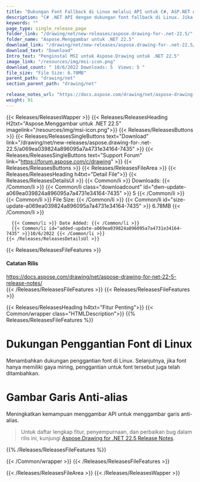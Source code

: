 ```yaml
---
title: "Dukungan Font Fallback di Linux melalui API untuk C#, ASP.NET Apps"
description: "C# .NET API dengan dukungan font fallback di Linux. Jika font hanya memiliki gaya miring, penggantian untuk font tersebut juga tersedia. Kemampuan untuk menggambar garis anti-alias."
keywords: ""
page_type: single_release_page
folder_link: "/drawing/net/new-releases/aspose.drawing-for-.net-22.5/"
folder_name: "Aspose.Menggambar untuk .NET 22.5"
download_link: "/drawing/net/new-releases/aspose.drawing-for-.net-22.5/a069ea039824a896095a7a4731e34164-7435"
download_text: "Download"
Intro_text: "Penginstal MSI untuk Aspose.Drawing untuk .NET 22.5"
image_link: "/resources/img/msi-icon.png"
download_count: " 10/6/2022 Downloads: 5  Views: 5 "
file_size: "File Size: 6.78MB"
parent_path: "drawing/net"
section_parent_path: "drawing/net"

release_notes_url: "https://docs.aspose.com/drawing/net/aspose-drawing-for-net-22-5-release-notes/"
weight: 91
---
```


{{< Releases/ReleasesWapper >}}
{{< Releases/ReleasesHeading H2txt="Aspose.Menggambar untuk .NET 22.5" imagelink="/resources/img/msi-icon.png">}}
{{< Releases/ReleasesButtons >}}
{{< Releases/ReleasesSingleButtons text="Download" link="/drawing/net/new-releases/aspose.drawing-for-.net-22.5/a069ea039824a896095a7a4731e34164-7435" >}}
{{< Releases/ReleasesSingleButtons text="Support Forum" link="https://forum.aspose.com/c/drawing" >}}
{{< Releases/ReleasesButtons >}}
{{< Releases/ReleasesFileArea >}}
{{< Releases/ReleasesHeading h4txt="Detail File">}}
{{< Releases/ReleasesDetailsUl >}}
{{< Common/li >}} Downloads: {{< /Common/li >}}
{{< Common/li class="downloadcount" id="dwn-update-a069ea039824a896095a7a4731e34164-7435" >}} 5 {{< /Common/li >}}
{{< Common/li >}} File Size: {{< /Common/li >}}
{{< Common/li id="size-update-a069ea039824a896095a7a4731e34164-7435" >}} 6.78MB {{< /Common/li >}}

      {{< Common/li >}} Date Added: {{< /Common/li >}}
      {{< Common/li id="added-update-a069ea039824a896095a7a4731e34164-7435" >}}10/6/2022 {{< /Common/li >}}
    {{< /Releases/ReleasesDetailsUl >}}

{{< Releases/ReleasesFileFeatures >}}
<h4>Catatan Rilis</h4><div> <a href='https://docs.aspose.com/drawing/net/aspose-drawing-for-net-22-5-release-notes/'>https://docs.aspose.com/drawing/net/aspose-drawing-for-net-22-5-release-notes/</a></div>
{{< /Releases/ReleasesFileFeatures >}}
{{< Releases/ReleasesFileFeatures >}}

{{< Releases/ReleasesHeading h4txt="Fitur Penting">}}
{{< Common/wrapper class="HTMLDescription">}}
{{% Releases/ReleasesFileFeatures %}}

# Dukungan Penggantian Font di Linux

Menambahkan dukungan penggantian font di Linux. Selanjutnya, jika font hanya memiliki gaya miring, penggantian untuk font tersebut juga telah ditambahkan.

# Gambar Garis Anti-alias

Meningkatkan kemampuan menggambar API untuk menggambar garis anti-alias.

> Untuk daftar lengkap fitur, penyempurnaan, dan perbaikan bug dalam rilis ini, kunjungi [Aspose.Drawing for .NET 22.5 Release Notes](https://docs.aspose.com/drawing/net/aspose-drawing-for-net-22-5-release-notes/).

{{% /Releases/ReleasesFileFeatures %}}

{{< /Common/wrapper >}}
{{< /Releases/ReleasesFileFeatures >}}

{{< /Releases/ReleasesFileArea >}}
{{< /Releases/ReleasesWapper >}}

